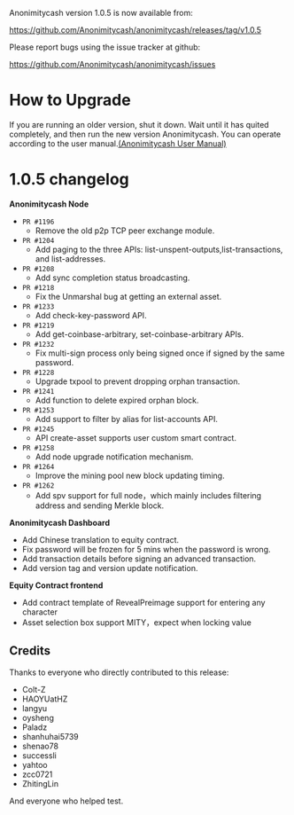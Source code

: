 Anonimitycash version 1.0.5 is now available from:

  https://github.com/Anonimitycash/anonimitycash/releases/tag/v1.0.5


Please report bugs using the issue tracker at github:

  https://github.com/Anonimitycash/anonimitycash/issues

How to Upgrade
===============

If you are running an older version, shut it down. Wait until it has quited completely, and then run the new version Anonimitycash.
You can operate according to the user manual.[(Anonimitycash User Manual)](https://anonimitycash.io/wp-content/themes/freddo/images/wallet/AnonimitycashUsermanualV1.0_en.pdf)


1.0.5 changelog
================
__Anonimitycash Node__

+ `PR #1196`
    - Remove the old p2p TCP peer exchange module.
+ `PR #1204`
    - Add paging to the three APIs: list-unspent-outputs,list-transactions, and list-addresses.
+ `PR #1208`
    - Add sync completion status broadcasting.
+ `PR #1218`
    - Fix the Unmarshal bug at getting an external asset.
+ `PR #1233`
    - Add check-key-password API.
+ `PR #1219`
    - Add get-coinbase-arbitrary, set-coinbase-arbitrary APIs.
+ `PR #1232`
    - Fix multi-sign process only being signed once if signed by the same password.
+ `PR #1228`
    - Upgrade txpool to prevent dropping orphan transaction.
+ `PR #1241`
    - Add function to delete expired orphan block.
+ `PR #1253`
    - Add support to filter by alias for list-accounts API.
+ `PR #1245`
    - API create-asset supports user custom smart contract.
+ `PR #1258`
    - Add node upgrade notification mechanism.
+ `PR #1264`
    - Improve the mining pool new block updating timing.
+ `PR #1262`
    - Add spv support for full node，which mainly includes filtering address and sending Merkle block.

__Anonimitycash Dashboard__

- Add Chinese translation to equity contract.
- Fix password will be frozen for 5 mins when the password is wrong.
- Add transaction details before signing an advanced transaction.
- Add version tag and version update notification.

__Equity Contract frontend__

- Add contract template of RevealPreimage support for entering any character
- Asset selection box support MITY，expect when locking value

Credits
--------

Thanks to everyone who directly contributed to this release:

- Colt-Z
- HAOYUatHZ
- langyu
- oysheng
- Paladz
- shanhuhai5739
- shenao78
- successli
- yahtoo
- zcc0721
- ZhitingLin

And everyone who helped test.
